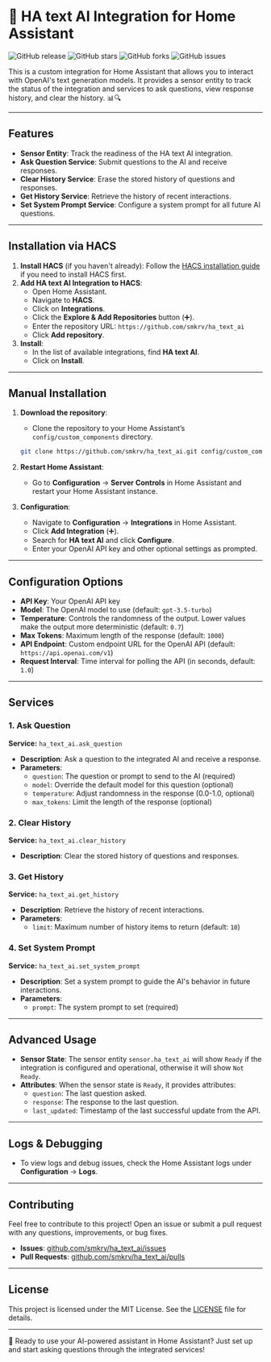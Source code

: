 # 🤖 HA text AI Integration for Home Assistant

![GitHub release](https://img.shields.io/github/release/smkrv/ha_text_ai.svg)
![GitHub stars](https://img.shields.io/github/stars/smkrv/ha_text_ai.svg?style=social)
![GitHub forks](https://img.shields.io/github/forks/smkrv/ha_text_ai.svg?style=social)
![GitHub issues](https://img.shields.io/github/issues/smkrv/ha_text_ai.svg)

This is a custom integration for Home Assistant that allows you to interact with OpenAI's text generation models. It provides a sensor entity to track the status of the integration and services to ask questions, view response history, and clear the history. 📊🔍

---

## Features

- **Sensor Entity**: Track the readiness of the HA text AI integration.
- **Ask Question Service**: Submit questions to the AI and receive responses.
- **Clear History Service**: Erase the stored history of questions and responses.
- **Get History Service**: Retrieve the history of recent interactions.
- **Set System Prompt Service**: Configure a system prompt for all future AI questions.

---

## Installation via HACS

1. **Install HACS** (if you haven't already): Follow the [HACS installation guide](https://hacs.xyz/docs/installation/prerequisites/) if you need to install HACS first.
2. **Add HA text AI Integration to HACS**:
    - Open Home Assistant.
    - Navigate to **HACS**.
    - Click on **Integrations**.
    - Click the **Explore & Add Repositories** button (➕).
    - Enter the repository URL: `https://github.com/smkrv/ha_text_ai`
    - Click **Add repository**.
3. **Install**:
    - In the list of available integrations, find **HA text AI**.
    - Click on **Install**.

---

## Manual Installation

1. **Download the repository**:
    - Clone the repository to your Home Assistant’s `config/custom_components` directory.
    ```bash
    git clone https://github.com/smkrv/ha_text_ai.git config/custom_components/ha_text_ai
    ```

2. **Restart Home Assistant**:
    - Go to **Configuration** -> **Server Controls** in Home Assistant and restart your Home Assistant instance.

3. **Configuration**:
    - Navigate to **Configuration** -> **Integrations** in Home Assistant.
    - Click **Add Integration** (➕).
    - Search for **HA text AI** and click **Configure**.
    - Enter your OpenAI API key and other optional settings as prompted.

---

## Configuration Options

- **API Key**: Your OpenAI API key
- **Model**: The OpenAI model to use (default: `gpt-3.5-turbo`)
- **Temperature**: Controls the randomness of the output. Lower values make the output more deterministic (default: `0.7`)
- **Max Tokens**: Maximum length of the response (default: `1000`)
- **API Endpoint**: Custom endpoint URL for the OpenAI API (default: `https://api.openai.com/v1`)
- **Request Interval**: Time interval for polling the API (in seconds, default: `1.0`)

---

## Services

### 1. Ask Question
**Service:** `ha_text_ai.ask_question`
- **Description**: Ask a question to the integrated AI and receive a response.
- **Parameters**:
    - `question`: The question or prompt to send to the AI (required)
    - `model`: Override the default model for this question (optional)
    - `temperature`: Adjust randomness in the response (0.0-1.0, optional)
    - `max_tokens`: Limit the length of the response (optional)

### 2. Clear History
**Service:** `ha_text_ai.clear_history`
- **Description**: Clear the stored history of questions and responses.

### 3. Get History
**Service:** `ha_text_ai.get_history`
- **Description**: Retrieve the history of recent interactions.
- **Parameters**:
    - `limit`: Maximum number of history items to return (default: `10`)

### 4. Set System Prompt
**Service:** `ha_text_ai.set_system_prompt`
- **Description**: Set a system prompt to guide the AI's behavior in future interactions.
- **Parameters**:
    - `prompt`: The system prompt to set (required)

---

## Advanced Usage

- **Sensor State**: The sensor entity `sensor.ha_text_ai` will show `Ready` if the integration is configured and operational, otherwise it will show `Not Ready`.
- **Attributes**: When the sensor state is `Ready`, it provides attributes:
    - `question`: The last question asked.
    - `response`: The response to the last question.
    - `last_updated`: Timestamp of the last successful update from the API.

---

## Logs & Debugging

- To view logs and debug issues, check the Home Assistant logs under **Configuration** -> **Logs**.

---

## Contributing

Feel free to contribute to this project! Open an issue or submit a pull request with any questions, improvements, or bug fixes.

- **Issues**: [github.com/smkrv/ha_text_ai/issues](https://github.com/smkrv/ha_text_ai/issues)
- **Pull Requests**: [github.com/smkrv/ha_text_ai/pulls](https://github.com/smkrv/ha_text_ai/pulls)

---

## License

This project is licensed under the MIT License. See the [LICENSE](LICENSE) file for details.

---

🚀 Ready to use your AI-powered assistant in Home Assistant? Just set up and start asking questions through the integrated services!
